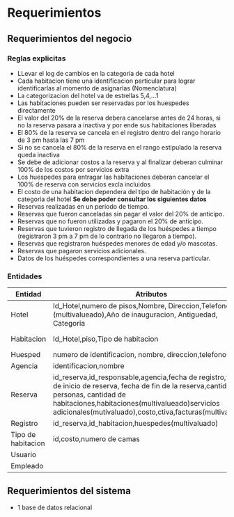 # Requerimientos
## Requerimientos del negocio
### Reglas explicitas
- LLevar el log de cambios en la categoria de cada hotel
- Cada habitacion tiene una identificacion particular para lograr identificarlas al momento de asignarlas (Nomenclatura)
- La categorizacion del hotel va de estrellas 5,4,...1
- Las habitaciones pueden ser reservadas por los huespedes directamente
- El valor del 20% de la reserva debera cancelarse antes de 24 horas, si no la reserva pasara a inactiva y por ende sus habitaciones liberadas
- El 80% de la reserva se cancela en el registro dentro del rango horario de  3 pm hasta las 7 pm
- Si no se cancela el 80% de la reserva en el rango estipulado la reserva queda inactiva
- Se debe de adicionar costos a la reserva y al finalizar deberan culminar 100% de los costos por servicios extra
- Los huespedes para entragar las habitaciones deberan cancelar el 100% de reserva con servicios excla incluidos
- El costo de una habitacion dependera del tipo de habitación y de la categoria del hotel
**Se debe poder consultar los siguientes datos**
- Reservas realizadas en un período de tiempo.
- Reservas que fueron canceladas sin pagar el valor del 20% de anticipo.
- Reservas que no fueron utilizadas y pagaron el 20% de anticipo.
- Reservas que tuvieron registro de llegada de los huéspedes a tiempo (registraron 3 pm a 7 pm de lo contrario no llegaron a tiempo).
- Reservas que registraron huéspedes menores de edad y/o mascotas.
- Reservas que pagaron servicios adicionales.
- Datos de los huéspedes correspondientes a una reserva particular.

### Entidades
|Entidad|Atributos|Relacion|
|------|------|------|
|Hotel|Id_Hotel,numero de pisos,Nombre, Direccion,Telefonos (multivalueado),Año de inauguracion, Antiguedad, Categoria|Tiene(1:M)Habitaciones|
|Habitacion|Id_Hotel,piso,Tipo de habitacion|pertenece_a(M:1)Tipo de habitacion|
|Huesped|numero de identificacion, nombre, direccion,telefonos,edad||
|Agencia|identificacion,nombre|Hacer(M:N)Reserva|
|Reserva|id_reserva,id_responsable,agencia,fecha de registro,fecha de inicio de reserva, fecha de fin de la reserva,cantidad de personas, cantidad de habitaciones,habitaciones(multivalueado)servicios adicionales(mutivaluado),costo,ctiva,facturas(multivaluado)|
|Registro|id_reserva,id_habitacion,huespedes(multivaluado)||
|Tipo de habitacion|id,costo,numero de camas||
|Usuario|||
|Empleado|||



## Requerimientos del sistema

- 1 base de datos relacional
